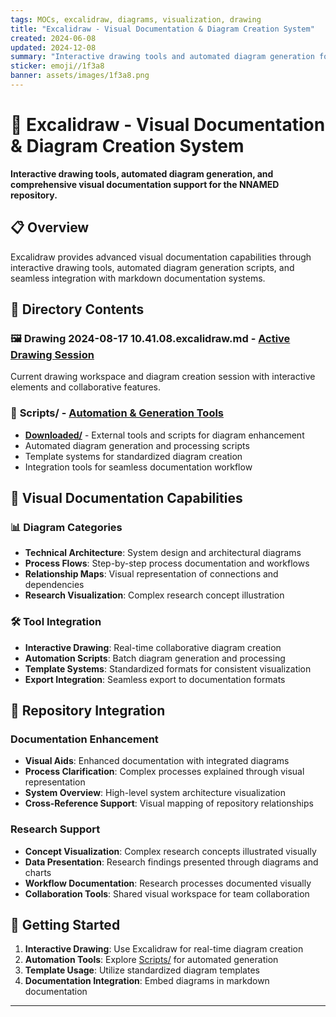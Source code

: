 ```yaml
---
tags: MOCs, excalidraw, diagrams, visualization, drawing
title: "Excalidraw - Visual Documentation & Diagram Creation System"
created: 2024-06-08
updated: 2024-12-08
summary: "Interactive drawing tools and automated diagram generation for visual documentation"
sticker: emoji//1f3a8
banner: assets/images/1f3a8.png
---
```


# 🎨 Excalidraw - Visual Documentation & Diagram Creation System

**Interactive drawing tools, automated diagram generation, and comprehensive visual documentation support for the NNAMED repository.**

## 📋 Overview

Excalidraw provides advanced visual documentation capabilities through interactive drawing tools, automated diagram generation scripts, and seamless integration with markdown documentation systems.

## 📂 Directory Contents

### 🖼️ **Drawing 2024-08-17 10.41.08.excalidraw.md** - [Active Drawing Session](Drawing%202024-08-17%2010.41.08.excalidraw.md)
Current drawing workspace and diagram creation session with interactive elements and collaborative features.

### 🤖 **Scripts/** - [Automation & Generation Tools](Scripts/)
- **[Downloaded/](Scripts/Downloaded/)** - External tools and scripts for diagram enhancement
- Automated diagram generation and processing scripts
- Template systems for standardized diagram creation
- Integration tools for seamless documentation workflow

## 🎯 Visual Documentation Capabilities

### 📊 Diagram Categories
- **Technical Architecture**: System design and architectural diagrams
- **Process Flows**: Step-by-step process documentation and workflows  
- **Relationship Maps**: Visual representation of connections and dependencies
- **Research Visualization**: Complex research concept illustration

### 🛠️ Tool Integration
- **Interactive Drawing**: Real-time collaborative diagram creation
- **Automation Scripts**: Batch diagram generation and processing
- **Template Systems**: Standardized formats for consistent visualization
- **Export Integration**: Seamless export to documentation formats

## 🔗 Repository Integration

### Documentation Enhancement
- **Visual Aids**: Enhanced documentation with integrated diagrams
- **Process Clarification**: Complex processes explained through visual representation
- **System Overview**: High-level system architecture visualization
- **Cross-Reference Support**: Visual mapping of repository relationships

### Research Support
- **Concept Visualization**: Complex research concepts illustrated visually
- **Data Presentation**: Research findings presented through diagrams and charts
- **Workflow Documentation**: Research processes documented visually
- **Collaboration Tools**: Shared visual workspace for team collaboration

## 🚀 Getting Started

1. **Interactive Drawing**: Use Excalidraw for real-time diagram creation
2. **Automation Tools**: Explore [Scripts/](Scripts/) for automated generation
3. **Template Usage**: Utilize standardized diagram templates
4. **Documentation Integration**: Embed diagrams in markdown documentation

---

```folder-index-content
```
<!-- 0BE1E8B3 -->